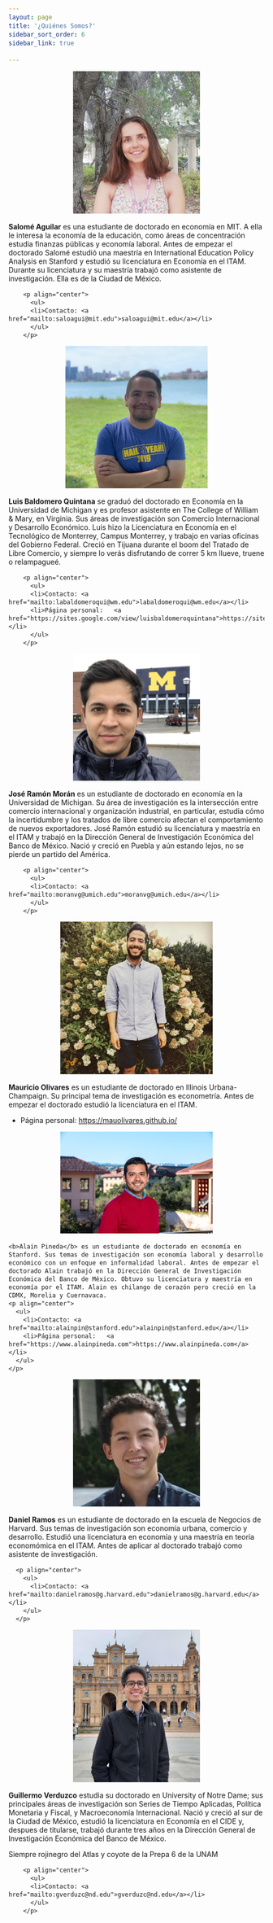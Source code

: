 ```yaml
---
layout: page
title: '¿Quiénes Somos?'
sidebar_sort_order: 6
sidebar_link: true

---
```






<p align="center">
  <img width="250" height="280" src="fotos/salomeAguilar.png">


  <b>Salomé Aguilar</b>  es una estudiante de doctorado en economía en MIT. A ella le interesa la economía de la educación, como áreas de concentración estudia finanzas públicas y economía laboral. Antes de empezar el doctorado Salomé estudió una maestría en International Education Policy Analysis en Stanford y estudió su licenciatura en Economía en el ITAM. Durante su licenciatura y su maestría trabajó como asistente de investigación. Ella es de la Ciudad de México.


        <p align="center">
          <ul>
          <li>Contacto: <a href="mailto:saloagui@mit.edu">saloagui@mit.edu</a></li>
          </ul>
        </p>
</p>




<p align="center">
  <img width="280" height="280" src="fotos/luisBaldomero.jpeg">


  <b>Luis Baldomero Quintana</b> se graduó del doctorado en Economía en la Universidad de Michigan y es profesor asistente en The College of William & Mary, en Virginia. Sus áreas de investigación son Comercio Internacional y Desarrollo Económico. Luis hizo la Licenciatura en Economía en el Tecnológico de Monterrey, Campus Monterrey, y trabajo en varias oficinas del Gobierno Federal. Creció en Tijuana durante el boom del Tratado de Libre Comercio, y siempre lo verás disfrutando de correr 5 km llueve, truene o relampagueé.


        <p align="center">
          <ul>
          <li>Contacto: <a href="mailto:labaldomeroqui@wm.edu">labaldomeroqui@wm.edu</a></li>
          <li>Página personal:   <a href="https://sites.google.com/view/luisbaldomeroquintana">https://sites.google.com/view/luisbaldomeroquintana</a></li>
          </ul>
        </p>
</p>





<p align="center">
  <img width="250" height="250" src="fotos/JRMVG.JPG">



  <b>José Ramón Morán</b>  es un estudiante de doctorado en economía en la Universidad de Michigan. Su área de investigación es la intersección entre comercio internacional y organización industrial, en particular, estudia cómo la incertidumbre y los tratados de libre comercio afectan el comportamiento de nuevos exportadores. José Ramón estudió su licenciatura y maestría en el ITAM y trabajó en la Dirección General de Investigación Económica del Banco de México. Nació y creció en Puebla y aún estando lejos, no se pierde un partido del América.

        <p align="center">
          <ul>
          <li>Contacto: <a href="mailto:moranvg@umich.edu">moranvg@umich.edu</a></li>
          </ul>
        </p>
</p>



<p align="center">
  <img width="300" height="300" src="fotos/mauOlivares.jpeg">



  <b>Mauricio Olivares</b> es un estudiante de doctorado en Illinois Urbana-Champaign. Su principal tema de investigación es econometría. Antes de empezar el doctorado estudió la licenciatura en el ITAM.
        <p align="center">
          <ul>
            <li>Página personal:   <a href="https://mauolivares.github.io/">https://mauolivares.github.io/</a></li>
          </ul>
        </p>
</p>



<p align="center">

  <img width="300" height="200" src="fotos/Alain_Pineda_KH.jpg">

    <b>Alain Pineda</b> es un estudiante de doctorado en economía en Stanford. Sus temas de investigación son economía laboral y desarrollo económico con un enfoque en informalidad laboral. Antes de empezar el doctorado Alain trabajó en la Dirección General de Investigación Económica del Banco de México. Obtuvo su licenciatura y maestría en economía por el ITAM. Alain es chilango de corazón pero creció en la CDMX, Morelia y Cuernavaca.
    <p align="center">
      <ul>
        <li>Contacto: <a href="mailto:alainpin@stanford.edu">alainpin@stanford.edu</a></li>
        <li>Página personal:   <a href="https://www.alainpineda.com">https://www.alainpineda.com</a></li>
      </ul>
    </p>
</p>



<p align="center">
  <img width="250" height="250" src="fotos/danielRamos.jpg">

  <b>Daniel Ramos</b> es un estudiante de doctorado en la escuela de Negocios de Harvard. Sus temas de investigación son economía urbana, comercio y desarrollo. Estudió una licenciatura en economía y una maestría en teoría economómica en el ITAM. Antes de aplicar al doctorado trabajó como asistente de investigación.


      <p align="center">
        <ul>
          <li>Contacto: <a href="mailto:danielramos@g.harvard.edu">danielramos@g.harvard.edu</a></li>
        </ul>
      </p>


</p>




<p align="center">
  <img width="250" height="300" src="fotos/FotoGVB.jpeg">



  <b>Guillermo Verduzco</b>  estudia su doctorado en University of Notre Dame; sus principales áreas de investigación son Series de Tiempo Aplicadas, Política Monetaria y Fiscal, y Macroeconomía Internacional. Nació y creció al sur de la Ciudad de México, estudió la licenciatura en Economía en el CIDE y, despues de titularse, trabajó durante tres años en la Dirección General de Investigación Económica del Banco de México.

  Siempre rojinegro del Atlas y coyote de la Prepa 6 de la UNAM


        <p align="center">
          <ul>
          <li>Contacto: <a href="mailto:gverduzc@nd.edu">gverduzc@nd.edu</a></li>
          </ul>
        </p>
</p>
